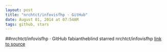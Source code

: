 ```yaml
---
layout: post
title: "nrchtct/infovisfhp · GitHub"
date: August 01, 2014 at 07:54AM
tags: github, stars
---
```

##nrchtct/infovisfhp · GitHub
fabiantheblind starred nrchtct/infovisfhp
[link to source](http://ift.tt/1uNpUcf) 
